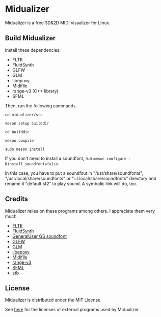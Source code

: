 # Midualizer
Midualizer is a free 3D&2D MIDI visualizer for Linux.

## Build Midualizer
Install these dependencies:

- FLTK
- FluidSynth
- GLFW
- GLM
- libepoxy
- Midifile
- range-v3 (C++ library)
- SFML

Then, run the following commands.

`cd midualizer/src`

`meson setup builddir`

`cd builddir`

`meson compile`

`sudo meson install`

If you don't need to install a soundfont, run `meson configure -Dinstall_soundfont=false`.

In this case, you have to put a soundfout in "/usr/share/soundfonts", "/usr/local/share/soundfonts" or "~/.local/share/soundfonts" directory and rename it "default.sf2" to play sound. A symbolic link will do, too.

## Credits
Midualizer relies on these programs among others. I appreciate them very much.
- [FLTK](https://www.fltk.org/)
- [FluidSynth](https://www.fluidsynth.org/)
- [GeneralUser GS soundfont](https://www.schristiancollins.com/generaluser.php)
- [GLFW](https://www.glfw.org)
- [GLM](https://github.com/g-truc/glm)
- [libepoxy](https://github.com/anholt/libepoxy)
- [Midifile](https://midifile.sapp.org/)
- [range-v3](https://github.com/ericniebler/range-v3)
- [SFML](https://www.sfml-dev.org)
- [stb](https://github.com/nothings/stb)

## License
Midualizer is distributed under the MIT License.

See [here]() for the licenses of external programs used by Midualizer.
